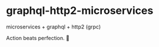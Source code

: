 # graphql-http2-microservices

microservices + graphql + http2 (grpc)

<!-- INSPIRATIONAL_QUOTE_START -->
Action beats perfection.
🦖
<!-- INSPIRATIONAL_QUOTE_END -->
